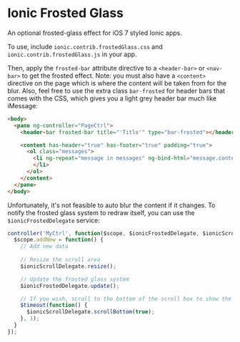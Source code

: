 Ionic Frosted Glass
===========================

An optional frosted-glass effect for iOS 7 styled Ionic apps.

To use, include `ionic.contrib.frostedGlass.css` and `ionic.contrib.frostedGlass.js` in your app.

Then, apply the `frosted-bar` attribute directive to a `<header-bar>` or `<nav-bar>` to get the frosted effect. Note: you must also
have a `<content>` directive on the page which is where the content will be taken from for the blur. Also, feel free to use
the extra class `bar-frosted` for header bars that comes with the CSS, which gives you a light grey header bar much like
iMessage:

```html
<body>
  <pane ng-controller="PageCtrl">
    <header-bar frosted-bar title="'Title'" type="bar-frosted"></header-bar>

    <content has-header="true" has-footer="true" padding="true">
      <ol class="messages">
        <li ng-repeat="message in messages" ng-bind-html="message.content">
        </li>
      </ol>
    </content>
  </pane>
</body>
```

Unfortunately, it's not feasible to auto blur the content if it changes. To notify the frosted glass system to redraw itself, you can use the `$ionicFrostedDelegate` service:

```javascript
controller('MyCtrl', function($scope, $ionicFrostedDelegate, $ionicScrollDelegate) {
  $scope.addNew = function() {
    // Add new data
    
    // Resize the scroll area
    $ionicScrollDelegate.resize();

    // Update the frosted glass system
    $ionicFrostedDelegate.update();

    // If you wish, scroll to the bottom of the scroll box to show the new content
    $timeout(function() {
      $ionicScrollDelegate.scrollBottom(true);
    }, 1);
  }
});
```
